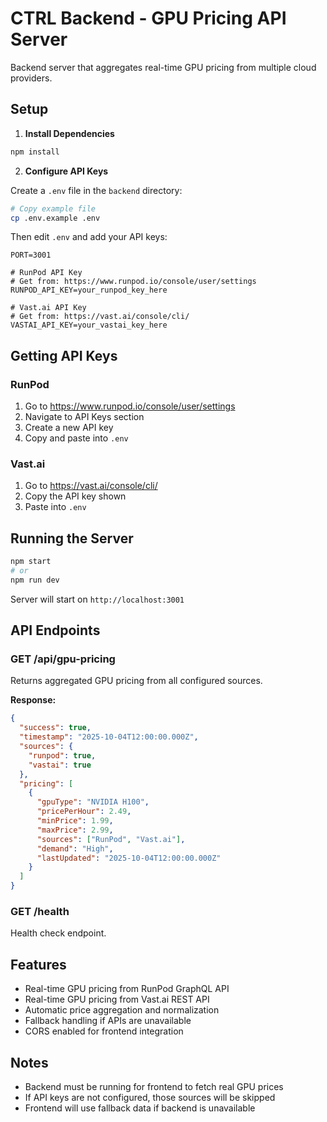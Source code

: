 # CTRL Backend - GPU Pricing API Server

Backend server that aggregates real-time GPU pricing from multiple cloud providers.

## Setup

1. **Install Dependencies**
```bash
npm install
```

2. **Configure API Keys**

Create a `.env` file in the `backend` directory:

```bash
# Copy example file
cp .env.example .env
```

Then edit `.env` and add your API keys:

```env
PORT=3001

# RunPod API Key
# Get from: https://www.runpod.io/console/user/settings
RUNPOD_API_KEY=your_runpod_key_here

# Vast.ai API Key
# Get from: https://vast.ai/console/cli/
VASTAI_API_KEY=your_vastai_key_here
```

## Getting API Keys

### RunPod
1. Go to https://www.runpod.io/console/user/settings
2. Navigate to API Keys section
3. Create a new API key
4. Copy and paste into `.env`

### Vast.ai
1. Go to https://vast.ai/console/cli/
2. Copy the API key shown
3. Paste into `.env`

## Running the Server

```bash
npm start
# or
npm run dev
```

Server will start on `http://localhost:3001`

## API Endpoints

### GET /api/gpu-pricing
Returns aggregated GPU pricing from all configured sources.

**Response:**
```json
{
  "success": true,
  "timestamp": "2025-10-04T12:00:00.000Z",
  "sources": {
    "runpod": true,
    "vastai": true
  },
  "pricing": [
    {
      "gpuType": "NVIDIA H100",
      "pricePerHour": 2.49,
      "minPrice": 1.99,
      "maxPrice": 2.99,
      "sources": ["RunPod", "Vast.ai"],
      "demand": "High",
      "lastUpdated": "2025-10-04T12:00:00.000Z"
    }
  ]
}
```

### GET /health
Health check endpoint.

## Features

- Real-time GPU pricing from RunPod GraphQL API
- Real-time GPU pricing from Vast.ai REST API
- Automatic price aggregation and normalization
- Fallback handling if APIs are unavailable
- CORS enabled for frontend integration

## Notes

- Backend must be running for frontend to fetch real GPU prices
- If API keys are not configured, those sources will be skipped
- Frontend will use fallback data if backend is unavailable
